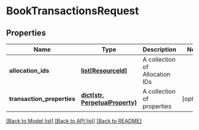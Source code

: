 # BookTransactionsRequest


## Properties
Name | Type | Description | Notes
------------ | ------------- | ------------- | -------------
**allocation_ids** | [**list[ResourceId]**](ResourceId.md) | A collection of Allocation IDs | 
**transaction_properties** | [**dict(str, PerpetualProperty)**](PerpetualProperty.md) | A collection of properties | [optional] 

[[Back to Model list]](../README.md#documentation-for-models) [[Back to API list]](../README.md#documentation-for-api-endpoints) [[Back to README]](../README.md)


